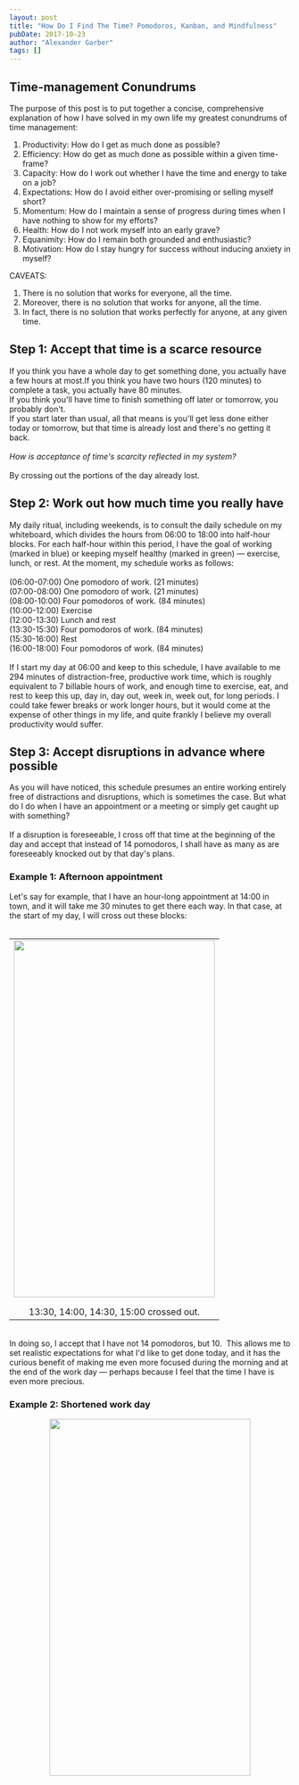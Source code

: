 ```yaml
---
layout: post
title: "How Do I Find The Time? Pomodoros, Kanban, and Mindfulness"
pubDate: 2017-10-23
author: "Alexander Garber"
tags: []
---
```


<div dir="ltr" style="text-align: left;" trbidi="on">
          <h2 style="text-align: left;">Time-management Conundrums</h2>The purpose of this post is to put together a concise, comprehensive explanation of how I have solved in my own life my greatest conundrums of time management:<br>
          <ol style="text-align: left;">
            <li>Productivity: How do I get as much done as possible?</li>
            <li>Efficiency: How do get as much done as possible within a given time-frame?</li>
            <li>Capacity: How do I work out whether I have the time and energy to take on a job?</li>
            <li>Expectations: How do I avoid either over-promising or selling myself short?</li>
            <li>Momentum: How do I maintain a sense of progress during times when I have nothing to show for my efforts?</li>
            <li>Health: How do I not work myself into an early grave?</li>
            <li>Equanimity: How do I remain both grounded and enthusiastic?</li>
            <li>Motivation: How do I stay hungry for success without inducing anxiety in myself?</li>
          </ol>CAVEATS:<br>
          <ol style="text-align: left;">
            <li>There is no solution that works for everyone, all the time.</li>
            <li>Moreover, there is no solution that works for anyone, all the time.</li>
            <li>In fact, there is no solution that works perfectly for anyone, at any given time.</li>
          </ol>
          <h2 style="text-align: left;">Step 1: Accept that time is a scarce resource</h2>If you think you have a whole day to get something done, you actually have a few hours at most.If you think you have two hours (120 minutes) to complete a
          task, you actually have 80 minutes.<br>If you think you'll have time to finish something off later or tomorrow, you probably don't.<br>If you start later than usual, all that means is you'll get less done either today or tomorrow, but
          that time is already lost and there's no getting it back.<br><br><i>How is acceptance of time's scarcity reflected in my system?</i><br><i><br></i>By crossing out the portions of the day already lost.<br>
          <h2 style="text-align: left;">Step 2: Work out how much time you really have</h2>My daily ritual, including weekends, is to consult the daily schedule on my whiteboard, which divides the hours from 06:00 to 18:00 into half-hour blocks. For
          each half-hour within this period, I have the goal of working (marked in blue) or keeping myself healthy (marked in green) — exercise, lunch, or rest. At the moment, my schedule works as follows:<br><br>(06:00-07:00) One pomodoro of
          work. (21 minutes)<br>(07:00-08:00) One pomodoro of work. (21 minutes)<br>(08:00-10:00) Four pomodoros of work. (84 minutes)<br>(10:00-12:00) Exercise<br>(12:00-13:30) Lunch and rest<br>(13:30-15:30) Four pomodoros of work. (84
          minutes)<br>(15:30-16:00) Rest<br>(16:00-18:00) Four pomodoros of work. (84 minutes)<br><br>If I start my day at 06:00 and keep to this schedule, I have available to me 294 minutes of distraction-free, productive work time, which
          is roughly equivalent to 7 billable hours of work, and enough time to exercise, eat, and rest to keep this up, day in, day out, week in, week out, for long periods. I could take fewer breaks or work longer hours, but it would come at the
          expense of other things in my life, and quite frankly I believe my overall productivity would suffer.<br>
          <h2 style="text-align: left;">Step 3: Accept disruptions in advance where possible</h2>As you will have noticed, this schedule presumes an entire working entirely free of distractions and disruptions, which is sometimes the case. But what
          do I do when I have an appointment or a meeting or simply get caught up with something?<br><br>If a disruption is foreseeable, I cross off that time at the beginning of the day and accept that instead of 14 pomodoros, I shall have as
          many as are foreseeably knocked out by that day's plans.<br>
          <h3 style="text-align: left;">Example 1: Afternoon appointment</h3>Let's say for example, that I have an hour-long appointment at 14:00 in town, and it will take me 30 minutes to get there each way. In that case, at the start of my day, I
          will cross out these blocks:<br><br>
          <table align="center" cellpadding="0" cellspacing="0" class="tr-caption-container" style="margin-left: auto; margin-right: auto; text-align: center;">
            <tbody>
              <tr>
                <td style="text-align: center;"><a href="https://lh3.googleusercontent.com/-l-OPT0ljAlw/We1eaFPNgoI/AAAAAAAAVX0/d0Ico513Q1cJA_PxdjmMSgbKip3TitgTACHMYCw/s2560/%255BUNSET%255D" onblur="try {parent.deselectBloggerImageGracefully();} catch(e) {}" style="margin-left: auto; margin-right: auto;"><img border="0" height="640" src="https://lh3.googleusercontent.com/-l-OPT0ljAlw/We1eaFPNgoI/AAAAAAAAVX0/d0Ico513Q1cJA_PxdjmMSgbKip3TitgTACHMYCw/s640/%255BUNSET%255D" style="display: block; margin: 0px auto 10px; text-align: center;" width="360"></a></td>
              </tr>
              <tr>
                <td class="tr-caption" style="text-align: center;">13:30, 14:00, 14:30, 15:00 crossed out.</td>
              </tr>
            </tbody>
          </table>
<br>In doing so, I accept that I have not 14 pomodoros, but 10.  This allows me to set realistic expectations for what I'd like to get done today, and it has the curious benefit of making me even more focused during the
          morning and at the end of the work day — perhaps because I feel that the time I have is even more precious.<br>
          <h3 style="text-align: left;">Example 2: Shortened work day</h3>
          <div class="separator" style="clear: both; text-align: center;"><a href="http://3.bp.blogspot.com/-prQO5d_MTkM/We1rxELvpnI/AAAAAAAAVYI/B-v-Slob3fALMLfI62VTbfTO0vACiK3hQCK4BGAYYCw/s1600/PHOTO_20171023_142646.jpg" imageanchor="1" style="margin-left: 1em; margin-right: 1em;"><img border="0" height="640" src="https://3.bp.blogspot.com/-prQO5d_MTkM/We1rxELvpnI/AAAAAAAAVYI/B-v-Slob3fALMLfI62VTbfTO0vACiK3hQCK4BGAYYCw/s640/PHOTO_20171023_142646.jpg" width="360"></a></div>
<br><br><br>
        </div>
